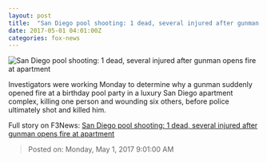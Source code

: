 ```yaml
---
layout: post
title:  "San Diego pool shooting: 1 dead, several injured after gunman opens fire at apartment"
date: 2017-05-01 04:01:00Z
categories: fox-news
---
```


![San Diego pool shooting: 1 dead, several injured after gunman opens fire at apartment](http://a57.foxnews.com/images.foxnews.com/content/fox-news/us/2017/05/01/several-people-shot-at-southern-california-apartment-complex/_jcr_content/par/featured-media/media-0.img.jpg/0/0/1493628532492.jpg?ve=1)

Investigators were working Monday to determine why a gunman suddenly opened fire at a birthday pool party in a luxury San Diego apartment complex, killing one person and wounding six others, before police ultimately shot and killed him.


Full story on F3News: [San Diego pool shooting: 1 dead, several injured after gunman opens fire at apartment](http://www.f3nws.com/n/vThGkE)

> Posted on: Monday, May 1, 2017 9:01:00 AM
